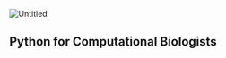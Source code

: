 ![Untitled](https://github.com/M7tnj/Py/assets/130439123/29a0b10b-154e-41a6-ba50-5dd0f41a9f04)
## Python for Computational Biologists
